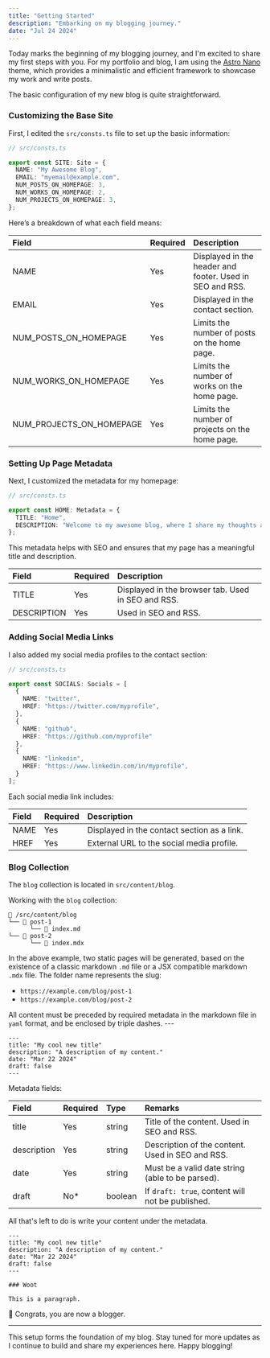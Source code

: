 ```yaml
---
title: "Getting Started"
description: "Embarking on my blogging journey."
date: "Jul 24 2024"
---
```


Today marks the beginning of my blogging journey, and I'm excited to share my first steps with you. For my portfolio and blog, I am using the [Astro Nano](https://astro.build/themes/details/astronano/) theme, which provides a minimalistic and efficient framework to showcase my work and write posts.

The basic configuration of my new blog is quite straightforward.

### Customizing the Base Site

First, I edited the `src/consts.ts` file to set up the basic information:

```ts
// src/consts.ts

export const SITE: Site = {
  NAME: "My Awesome Blog",
  EMAIL: "myemail@example.com",
  NUM_POSTS_ON_HOMEPAGE: 3,
  NUM_WORKS_ON_HOMEPAGE: 2,
  NUM_PROJECTS_ON_HOMEPAGE: 3,
};
```

Here’s a breakdown of what each field means:

| Field | Required | Description |
| :---- | :------- | :---------- |
| NAME | Yes | Displayed in the header and footer. Used in SEO and RSS. |
| EMAIL | Yes | Displayed in the contact section. |
| NUM_POSTS_ON_HOMEPAGE | Yes | Limits the number of posts on the home page. |
| NUM_WORKS_ON_HOMEPAGE | Yes | Limits the number of works on the home page. |
| NUM_PROJECTS_ON_HOMEPAGE | Yes | Limits the number of projects on the home page. |

### Setting Up Page Metadata

Next, I customized the metadata for my homepage:

```ts
// src/consts.ts

export const HOME: Metadata = {
  TITLE: "Home",
  DESCRIPTION: "Welcome to my awesome blog, where I share my thoughts and projects.",
};
```

This metadata helps with SEO and ensures that my page has a meaningful title and description.

| Field | Required | Description |
| :---- | :------- | :---------- |
| TITLE | Yes | Displayed in the browser tab. Used in SEO and RSS. |
| DESCRIPTION | Yes | Used in SEO and RSS. |

### Adding Social Media Links

I also added my social media profiles to the contact section:

```ts
// src/consts.ts

export const SOCIALS: Socials = [
  { 
    NAME: "twitter",
    HREF: "https://twitter.com/myprofile",
  },
  { 
    NAME: "github",
    HREF: "https://github.com/myprofile"
  },
  { 
    NAME: "linkedin",
    HREF: "https://www.linkedin.com/in/myprofile",
  }
];
```

Each social media link includes:

| Field | Required | Description |
| :---- | :------- | :---------- |
| NAME | Yes | Displayed in the contact section as a link. |
| HREF | Yes | External URL to the social media profile. |

### Blog Collection

The `blog` collection is located in `src/content/blog`.

Working with the `blog` collection:

```
📁 /src/content/blog
└── 📁 post-1
      └── 📄 index.md
└── 📁 post-2
      └── 📄 index.mdx
```

In the above example, two static pages will be generated, based on the existence of a classic markdown `.md` file or a JSX compatible markdown `.mdx` file. The folder name represents the slug:

- `https://example.com/blog/post-1`
- `https://example.com/blog/post-2`

All content must be preceded by required metadata in the markdown file in `yaml` format, and be enclosed by triple dashes. ---

```mdx
---
title: "My cool new title"
description: "A description of my content."
date: "Mar 22 2024"
draft: false
---
```

Metadata fields:

| Field       | Required | Type    | Remarks                                          |
| :---------- | :------- | :------ | :----------------------------------------------- |
| title       | Yes      | string  | Title of the content. Used in SEO and RSS.       |
| description | Yes      | string  | Description of the content. Used in SEO and RSS. |
| date        | Yes      | string  | Must be a valid date string (able to be parsed). |
| draft       | No*      | boolean | If `draft: true`, content will not be published. |

All that's left to do is write your content under the metadata.

```mdx
---
title: "My cool new title"
description: "A description of my content."
date: "Mar 22 2024"
draft: false
---

### Woot

This is a paragraph.
```

🎉 Congrats, you are now a blogger.

---

This setup forms the foundation of my blog. Stay tuned for more updates as I continue to build and share my experiences here. Happy blogging!
